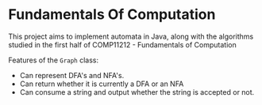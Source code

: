 # Fundamentals Of Computation

This project aims to implement automata in Java, along with the algorithms studied in the first half of COMP11212 -
Fundamentals of Computation

Features of the `Graph` class:

- Can represent DFA's and NFA's.
- Can return whether it is currently a DFA or an NFA
- Can consume a string and output whether the string is accepted or not.
 
